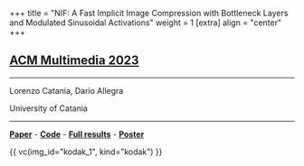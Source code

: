 +++
title = "NIF: A Fast Implicit Image Compression with Bottleneck Layers and Modulated Sinusoidal Activations"
weight = 1
[extra]
align = "center"
+++

## [ACM Multimedia 2023](https://www.acmmm2023.org/)

***
Lorenzo Catania, Dario Allegra

University of Catania
***

[**Paper**](https://dl.acm.org/doi/pdf/10.1145/3581783.3613834) -
[**Code**](https://github.com/aegroto/nif) -
[**Full results**](https://cutt.ly/nif-mm23-results) -
[**Poster**](/poster.pdf)

{{ vc(img_id="kodak_1", kind="kodak") }}
